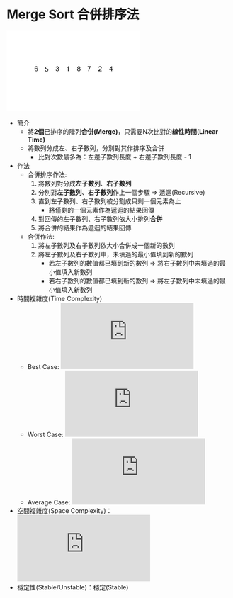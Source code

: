 # Merge Sort 合併排序法

![](merge-sort.gif)

- 簡介
    - 將**2個**已排序的陣列**合併(Merge)**，只需要N次比對的**線性時間(Linear Time)**
    - 將數列分成左、右子數列，分別對其作排序及合併
        - 比對次數最多為：左邊子數列長度 + 右邊子數列長度 - 1
- 作法
    - 合併排序作法:
        1. 將數列對分成**左子數列**、**右子數列**
        2. 分別對**左子數列**、**右子數列**作上一個步驟 ⇒ 遞迴(Recursive)
        3. 直到左子數列、右子數列被分割成只剩一個元素為止
            - 將僅剩的一個元素作為遞迴的結果回傳
        4. 對回傳的左子數列、右子數列依大小排列**合併**
        5. 將合併的結果作為遞迴的結果回傳
    - 合併作法:
        1. 將左子數列及右子數列依大小合併成一個新的數列
        2. 將左子數列及右子數列中，未填過的最小值填到新的數列
            - 若左子數列的數值都已填到新的數列 ⇒ 將右子數列中未填過的最小值填入新數列
            - 若右子數列的數值都已填到新的數列 ⇒ 將左子數列中未填過的最小值填入新數列
- 時間複雜度(Time Complexity)
    - Best Case: ![](https://latex.codecogs.com/gif.latex?O%5Cleft%28%20n%5Clog%20n%5Cright%29)
    - Worst Case: ![](https://latex.codecogs.com/gif.latex?O%5Cleft%28%20n%5Clog%20n%5Cright%29)
    - Average Case: ![](https://latex.codecogs.com/gif.latex?O%5Cleft%28%20n%5Clog%20n%5Cright%29)
- 空間複雜度(Space Complexity)：![](https://latex.codecogs.com/gif.latex?%5Ctheta%5Cleft%28%20n%5Cright%29)
- 穩定性(Stable/Unstable)：穩定(Stable)
